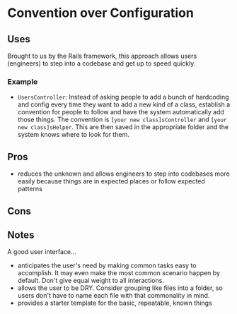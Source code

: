 # Convention over Configuration

## Uses
Brought to us by the Rails framework, this approach allows users (engineers) to step into a codebase and get up to speed quickly.

### Example
* `UsersController`: Instead of asking people to add a bunch of hardcoding and config every time they want to add a new kind of a class, establish a convention for people to follow and have the system automatically add those things. The convention is `[your new class]sController` and `[your new class]sHelper`. This are then saved in the appropriate folder and the system knows where to look for them.

## Pros
* reduces the unknown and allows engineers to step into codebases more easily because things are in expected places or follow expected patterns

## Cons

## Notes
A good user interface...
* anticipates the user's need by making common tasks easy to accomplish. It may even make the most common scenario happen by default. Don't give equal weight to all interactions.
* allows the user to be DRY. Consider grouping like files into a folder, so users don't have to name each file with that commonality in mind.
* provides a starter template for the basic, repeatable, known things
